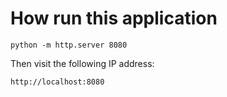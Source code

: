 # How run this application


`python -m http.server 8080`

Then visit the following IP address:

`http://localhost:8080`